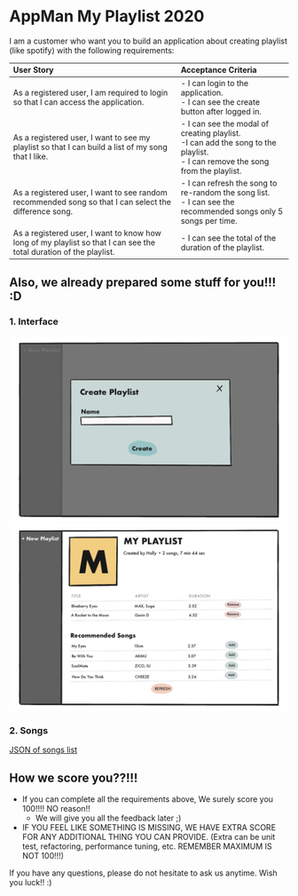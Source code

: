 # AppMan My Playlist 2020

I am a customer who want you to build an application about creating playlist (like spotify) with the following requirements: 

| User Story | Acceptance Criteria |
|:---|:---|
|As a registered user, I am required to login so that I can access the application.|- I can login to the application.<br>- I can see the create button after logged in.|
|As a registered user, I want to see my playlist so that I can build a list of my song that I like.|- I can see the modal of creating playlist.<br/>-I can add the song to the playlist.<br/> - I can remove the song from the playlist.|
|As a registered user, I want to see random recommended song so that I can select the difference song.|- I can refresh the song to re-random the song list.<br/>- I can see the recommended songs only 5 songs per time.|
|As a registered user, I want to know how long of my playlist so that I can see the total duration of the playlist.|- I can see the total of the duration of the playlist.|


## Also, we already prepared some stuff for you!!! :D

### 1. Interface
![Mockup_1](mockup/1_create_playlist.PNG)
![Mockup_2](mockup/2_manage_playlist.PNG)

### 2. Songs
[JSON of songs list](songs.json)


## How we score you??!!!
  - If you can complete all the requirements above, We surely score you 100!!!! NO reason!!
    - We will give you all the feedback later ;)
  - IF YOU FEEL LIKE SOMETHING IS MISSING, WE HAVE EXTRA SCORE FOR ANY ADDITIONAL THING YOU CAN PROVIDE. (Extra can be unit test, refactoring, performance tuning, etc. REMEMBER MAXIMUM IS NOT 100!!!)

If you have any questions, please do not hesitate to ask us anytime.
Wish you luck!! :)
